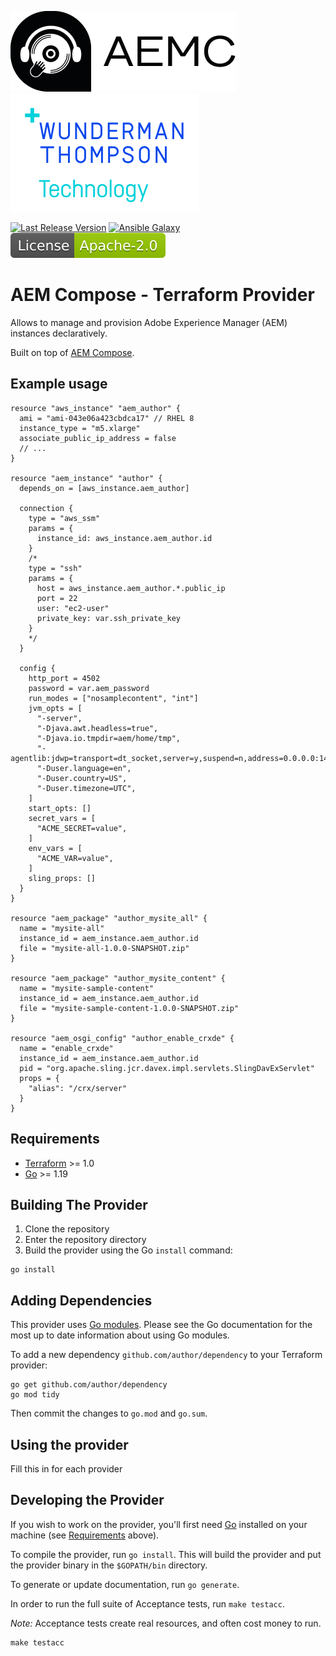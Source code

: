 ![AEM Compose Logo](https://github.com/wttech/terraform-provider-aem/raw/main/images/logo-with-text.png)
[![WTT Logo](https://github.com/wttech/terraform-provider-aem/raw/main/images/wtt-logo.png)](https://www.wundermanthompson.com/service/technology)

[![Last Release Version](https://img.shields.io/github/v/release/wttech/aemc?color=lightblue&label=Last%20Release)](https://github.com/wttech/terraform-provider-aem/tags)
[![Ansible Galaxy](https://img.shields.io/ansible/collection/2218?label=Ansible%20Galaxy)](https://galaxy.ansible.com/wttech/aem)
[![Apache License, Version 2.0, January 2004](https://github.com/wttech/terraform-provider-aem/raw/main/images/apache-license-badge.svg)](http://www.apache.org/licenses/)

# AEM Compose - Terraform Provider

Allows to manage and provision Adobe Experience Manager (AEM) instances declaratively. 

Built on top of [AEM Compose](https://github.com/wttech/aemc).

## Example usage

```hcl
resource "aws_instance" "aem_author" {
  ami = "ami-043e06a423cbdca17" // RHEL 8
  instance_type = "m5.xlarge"
  associate_public_ip_address = false
  // ...
}

resource "aem_instance" "author" {
  depends_on = [aws_instance.aem_author]

  connection {
    type = "aws_ssm"
    params = {
      instance_id: aws_instance.aem_author.id
    }
    /*
    type = "ssh"
    params = {
      host = aws_instance.aem_author.*.public_ip
      port = 22
      user: "ec2-user"
      private_key: var.ssh_private_key
    }
    */
  }

  config {
    http_port = 4502
    password = var.aem_password
    run_modes = ["nosamplecontent", "int"]
    jvm_opts = [
      "-server",
      "-Djava.awt.headless=true",
      "-Djava.io.tmpdir=aem/home/tmp",
      "-agentlib:jdwp=transport=dt_socket,server=y,suspend=n,address=0.0.0.0:14502",
      "-Duser.language=en",
      "-Duser.country=US",
      "-Duser.timezone=UTC",
    ]
    start_opts: []
    secret_vars = [
      "ACME_SECRET=value",
    ]
    env_vars = [
      "ACME_VAR=value",
    ]
    sling_props: []
  }
}

resource "aem_package" "author_mysite_all" {
  name = "mysite-all"
  instance_id = aem_instance.aem_author.id
  file = "mysite-all-1.0.0-SNAPSHOT.zip"
}

resource "aem_package" "author_mysite_content" {
  name = "mysite-sample-content"
  instance_id = aem_instance.aem_author.id
  file = "mysite-sample-content-1.0.0-SNAPSHOT.zip"
}

resource "aem_osgi_config" "author_enable_crxde" {
  name = "enable_crxde"
  instance_id = aem_instance.aem_author.id
  pid = "org.apache.sling.jcr.davex.impl.servlets.SlingDavExServlet"
  props = {
    "alias": "/crx/server"
  }
}
```

## Requirements

- [Terraform](https://developer.hashicorp.com/terraform/downloads) >= 1.0
- [Go](https://golang.org/doc/install) >= 1.19

## Building The Provider

1. Clone the repository
1. Enter the repository directory
1. Build the provider using the Go `install` command:

```shell
go install
```

## Adding Dependencies

This provider uses [Go modules](https://github.com/golang/go/wiki/Modules).
Please see the Go documentation for the most up to date information about using Go modules.

To add a new dependency `github.com/author/dependency` to your Terraform provider:

```shell
go get github.com/author/dependency
go mod tidy
```

Then commit the changes to `go.mod` and `go.sum`.

## Using the provider

Fill this in for each provider

## Developing the Provider

If you wish to work on the provider, you'll first need [Go](http://www.golang.org) installed on your machine (see [Requirements](#requirements) above).

To compile the provider, run `go install`. This will build the provider and put the provider binary in the `$GOPATH/bin` directory.

To generate or update documentation, run `go generate`.

In order to run the full suite of Acceptance tests, run `make testacc`.

*Note:* Acceptance tests create real resources, and often cost money to run.

```shell
make testacc
```
